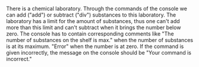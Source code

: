 There is a chemical laboratory. Through the commands of the console we can add ("add") or subtract ("div") substances to this laboratory.
The laboratory has a limit for the amount of substances, thus one can't add more than this limit and can't subtract when it brings the number below zero.
The console has to contain corresponding comments like "The number of substances on the shelf is max." when the number of substances is at its maximum.
"Error" when the number is at zero.
If the command is given incorrectly, the message on the console should be "Your command is incorrect."
